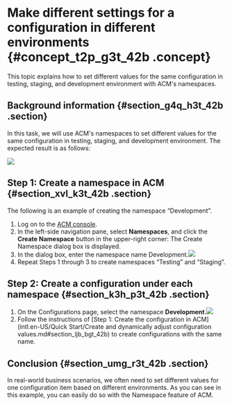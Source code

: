 # Make different settings for a configuration in different environments {#concept_t2p_g3t_42b .concept}

This topic explains how to set different values for the same configuration in testing, staging, and development environment with ACM's namespaces.

## Background information {#section_g4q_h3t_42b .section}

In this task, we will use ACM's namespaces to set different values for the same configuration in testing, staging, and development environment. The expected result is as follows:

 ![](images/47438_en-US.png)

## Step 1: Create a namespace in ACM {#section_xvl_k3t_42b .section}

The following is an example of creating the namespace “Development”.

1.  Log on to the [ACM console](https://acm.console.alibabacloud.com/).
2.  In the left-side navigation pane, select **Namespaces**, and click the **Create Namespace** button in the upper-right corner: The Create Namespace dialog box is displayed.
3.  In the dialog box, enter the namespace name Development.![](http://static-aliyun-doc.oss-cn-hangzhou.aliyuncs.com/assets/img/15950/155799883247440_en-US.png)
4.  Repeat Steps 1 through 3 to create namespaces “Testing” and “Staging”.

## Step 2: Create a configuration under each namespace {#section_k3h_p3t_42b .section}

1.  On the Configurations page, select the namespace **Development**.![](http://static-aliyun-doc.oss-cn-hangzhou.aliyuncs.com/assets/img/15950/155799883247441_en-US.png)
2.  Follow the instructions of [Step 1: Create the configuration in ACM](intl.en-US/Quick Start/Create and dynamically adjust configuration values.md#section_ljb_bgt_42b) to create configurations with the same name.

## Conclusion {#section_umg_r3t_42b .section}

In real-world business scenarios, we often need to set different values for one configuration item based on different environments. As you can see in this example, you can easily do so with the Namespace feature of ACM.

